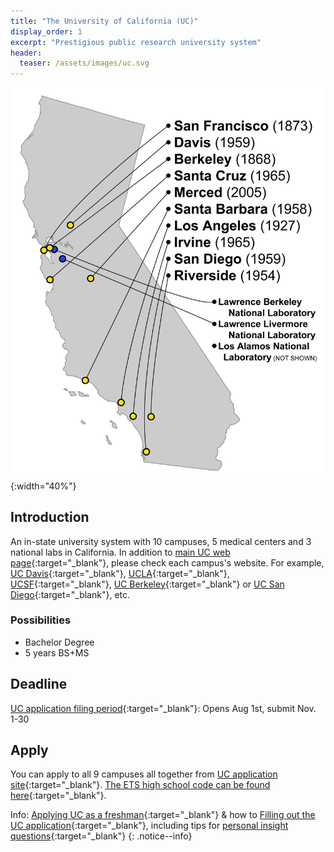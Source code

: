 ```yaml
---
title: "The University of California (UC)"
display_order: 1
excerpt: "Prestigious public research university system"
header:
  teaser: /assets/images/uc.svg
---
```

![UC campuses and labs](/assets/images/uc-campuses.png){:width="40%"}
## Introduction

An in-state university system with 10 campuses, 5 medical centers and 3 national labs in California. In addition to 
[main UC web page](https://www.universityofcalifornia.edu/){:target="_blank"}, please check each campus's website. For example, [UC Davis](https://www.ucdavis.edu/){:target="_blank"}, [UCLA](https://www.ucla.edu/){:target="_blank"}, [UCSF](https://www.ucsf.edu/){:target="_blank"}, [UC Berkeley](https://www.berkeley.edu/){:target="_blank"} or [UC San Diego](https://ucsd.edu/){:target="_blank"}, etc.

### Possibilities
- Bachelor Degree
- 5 years BS+MS


## Deadline
[UC application filing period](https://admission.universityofcalifornia.edu/){:target="_blank"}:  Opens Aug 1st,  submit Nov. 1-30

## Apply
You can apply to all 9 campuses all together from [UC application site](https://apply.universityofcalifornia.edu/){:target="_blank"}.
[The ETS high school code can be found here](https://collegereadiness.collegeboard.org/k-12-school-code-search){:target="_blank"}.


Info: [Applying UC as a freshman](https://admission.universityofcalifornia.edu/how-to-apply/applying-as-a-freshman){:target="_blank"} & how to [Filling out the UC application](https://admission.universityofcalifornia.edu/how-to-apply/applying-as-a-freshman/filling-out-the-application.html){:target="_blank"}, including tips for [personal insight questions](https://admission.universityofcalifornia.edu/how-to-apply/applying-as-a-freshman/personal-insight-questions.html){:target="_blank"}
{: .notice--info}

